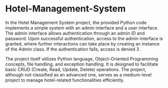 # Hotel-Management-System
In the Hotel Management System project, the provided Python code implements a simple system with an admin interface and a user interface.
The admin interface allows authentication through an admin ID and password. Upon successful authentication, access to the admin interface is granted, where further interactions can take place by creating an instance of the Admin class. If the authentication fails, access is denied 3 .

The project itself utilizes Python language, Object-Oriented Programming concepts, file handling, and exception handling. It is designed to facilitate basic CRUD (Create, Read, Update, Delete) operations. The project, although not classified as an advanced one, serves as a medium-level project to manage hotel-related functionalities efficiently.
